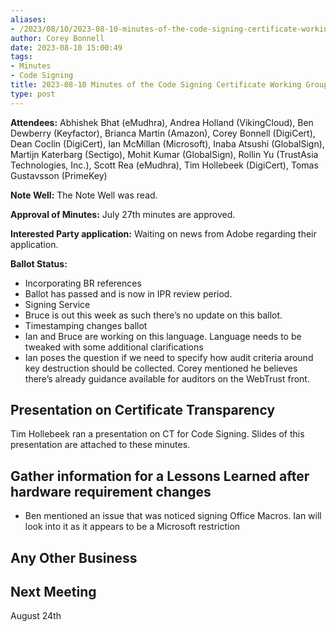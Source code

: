 ```yaml
---
aliases:
- /2023/08/10/2023-08-10-minutes-of-the-code-signing-certificate-working-group/
author: Corey Bonnell
date: 2023-08-10 15:00:49
tags:
- Minutes
- Code Signing
title: 2023-08-10 Minutes of the Code Signing Certificate Working Group
type: post
---
```


**Attendees:** Abhishek Bhat (eMudhra), Andrea Holland (VikingCloud), Ben Dewberry (Keyfactor), Brianca Martin (Amazon), Corey Bonnell (DigiCert), Dean Coclin (DigiCert), Ian McMillan (Microsoft), Inaba Atsushi (GlobalSign), Martijn Katerbarg (Sectigo), Mohit Kumar (GlobalSign), Rollin Yu (TrustAsia Technologies, Inc.), Scott Rea (eMudhra), Tim Hollebeek (DigiCert), Tomas Gustavsson (PrimeKey)  

**Note Well:** The Note Well was read.

**Approval of Minutes:** July 27th minutes are approved.

**Interested Party application:** Waiting on news from Adobe regarding their application.

**Ballot Status:**

- Incorporating BR references
- Ballot has passed and is now in IPR review period.
- Signing Service
- Bruce is out this week as such there’s no update on this ballot.
- Timestamping changes ballot
- Ian and Bruce are working on this language. Language needs to be tweaked with some additional clarifications
- Ian poses the question if we need to specify how audit criteria around key destruction should be collected. Corey mentioned he believes there’s already guidance available for auditors on the WebTrust front.

## Presentation on Certificate Transparency

Tim Hollebeek ran a presentation on CT for Code Signing. Slides of this presentation are attached to these minutes.

## Gather information for a Lessons Learned after hardware requirement changes

- Ben mentioned an issue that was noticed signing Office Macros. Ian will look into it as it appears to be a Microsoft restriction

## Any Other Business

## Next Meeting

August 24th